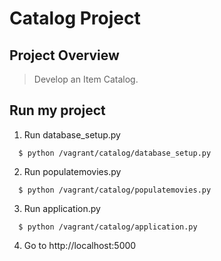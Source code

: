 # Catalog Project

## Project Overview
> Develop an Item Catalog.

## Run my project

  1. Run database_setup.py
  ```
    $ python /vagrant/catalog/database_setup.py
  ```
  2. Run populatemovies.py
  ```
    $ python /vagrant/catalog/populatemovies.py
  ```
  3. Run application.py
  ```
    $ python /vagrant/catalog/application.py
  ```
  4. Go to http://localhost:5000
